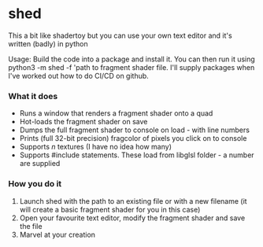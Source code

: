 # shed
This a bit like shadertoy but you can use your own text editor and it's written (badly) in python


Usage:
Build the code into a package and install it. You can then run it using python3 -m shed -f 'path to fragment shader file.
I'll supply packages when I've worked out how to do CI/CD on github.

### What it does
* Runs a window that renders a fragment shader onto a quad
* Hot-loads the fragment shader on save 
* Dumps the full fragment shader to console on load - with line numbers 
* Prints (full 32-bit precision) fragcolor of pixels you click on to console
* Supports _n_ textures (I have no idea how many)
* Supports #include statements. These load from libglsl folder - a number are supplied

### How you do it 
1. Launch shed with the path to an existing file or with a new filename (it will create a basic fragment shader for you in this case)
2. Open your favourite text editor, modify the fragment shader and save the file 
3. Marvel at your creation



